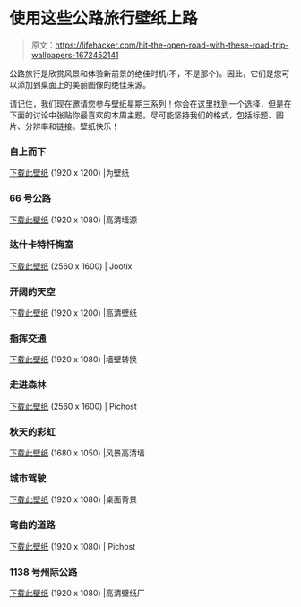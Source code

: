 # 使用这些公路旅行壁纸上路

> 原文：<https://lifehacker.com/hit-the-open-road-with-these-road-trip-wallpapers-1672452141>

公路旅行是欣赏风景和体验新前景的绝佳时机(不，不是那个)。因此，它们是您可以添加到桌面上的美丽图像的绝佳来源。



请记住，我们现在邀请您参与壁纸星期三系列！你会在这里找到一个选择，但是在下面的讨论中张贴你最喜欢的本周主题。尽可能坚持我们的格式，包括标题、图片、分辨率和链接。壁纸快乐！

### 自上而下

[下载此壁纸](http://fr.forwallpaper.com/wallpaper/wallpaper-quattro-special-audi-car-results-pictures-search-920579.html) (1920 x 1200) |为壁纸

### 66 号公路

[下载此壁纸](http://www.hdwallsource.com/route-66-wallpaper-25103.html/route-66-wallpaper-25103) (1920 x 1080) |高清墙源

### 达什卡特忏悔室

[下载此壁纸](http://jootix.com/wallpaper/20585) (2560 x 1600) | Jootix

### 开阔的天空

[下载此壁纸](http://www.hdwallpapers.in/road_and_sky-wallpapers.html) (1920 x 1200) |高清壁纸

### 指挥交通

[下载此壁纸](http://www.wallconvert.com/wallpapers/photography/snowman-on-the-road-21090.html) (1920 x 1080) |墙壁转换

### 走进森林

[下载此壁纸](http://pichost.me/1685085/) (2560 x 1600) | Pichost

### 秋天的彩虹

[下载此壁纸](http://www.landscapehdwalls.com/amazingly-colored-autumn-6323/) (1680 x 1050) |风景高清墙

### 城市驾驶

[下载此壁纸](http://www.desktopbackgrounds.me/wp-content/uploads/2014/06/Traffic-Lights-in-Motion.jpg) (1920 x 1080) |桌面背景

### 弯曲的道路

[下载此壁纸](http://pichost.me/1838129/) (1920 x 1080) | Pichost

### 1138 号州际公路

[下载此壁纸](http://hdwallpapersfactory.com/movie/star-wars-stormtroopers-desert-road-trip-stormtrooper-desktop-hd-wallpaper-831069/) (1920 x 1080) |高清壁纸厂